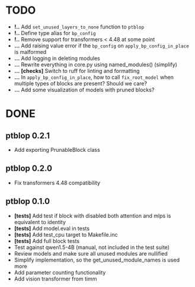 # TODO
+ **!..** Add `set_unused_layers_to_none` function to `ptblop`
+ **!..** Define type alias for `bp_config`
+ **!..** Remove support for transformers < 4.48 at some point
+ **...** Add raising value error if the `bp_config` on `apply_bp_config_in_place` is malformed
+ **...** Add logging in deleting modules
+ **...** Rewrite everything in core.py using named_modules() (simplify)
+ **...** **[checks]** Switch to ruff for linting and formatting
+ **...** In `apply_bp_config_in_place`, how to call `fix_root_model` when multiple types of blocks are present? Should we care?
+ **...** Add some visualization of models with pruned blocks?

# DONE

## ptblop 0.2.1
+  Add exporting PrunableBlock class

## ptblop 0.2.0
+ Fix transformers 4.48 compatibility

## ptblop 0.1.0
+ **[tests]** Add test if block with disabled both attention and mlps is equivalent to identity
+ **[tests]** Add model.eval in tests
+ **[tests]** Add test_cpu target to Makefile.inc
+ **[tests]** Add full block tests
+ Test against qwen1.5-4B (manual, not included in the test suite)
+ Review models and make sure all unused modules are nullified
+ Simplify implementation, so the get_unused_module_names is used more
+ Add parameter counting functionality
+ Add vision transformer from timm
